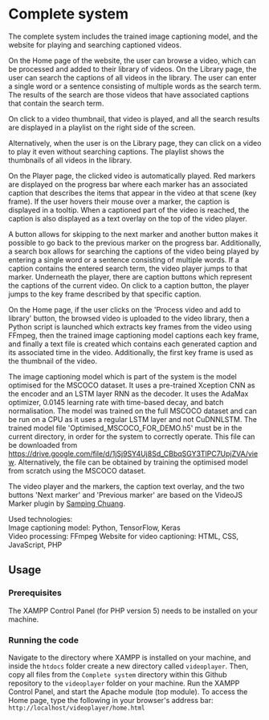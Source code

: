 # Complete system

The complete system includes the trained image captioning model, and the website for playing and searching captioned videos.

On the Home page of the website, the user can browse a video, which can be processed and added to their library of videos. On the Library page, the user can search the captions of all videos in the library. The user can enter a single word or a sentence consisting of multiple words as the search term. The results of the search are those videos that have associated captions that contain the search term. 

On click to a video thumbnail, that video is played, and all the search results are displayed in a playlist on the right side of the screen.  

Alternatively, when the user is on the Library page, they can click on a video to play it even without searching captions. The playlist shows the thumbnails of all videos in the library.  

On the Player page, the clicked video is automatically played. Red markers are displayed on the progress bar where each marker has an associated caption that describes the items that appear in the video at that scene (key frame). If the user hovers their mouse over a marker, the caption is displayed in a tooltip. When a captioned part of the video is reached, the caption is also displayed as a text overlay on the top of the video player.  

A button allows for skipping to the next marker and another button makes it possible to go back to the previous marker on the progress bar. Additionally, a search box allows for searching the captions of the video being played by entering a single word or a sentence consisting of multiple words. If a caption contains the entered search term, the video player jumps to that marker. Underneath the player, there are caption buttons which represent the captions of the current video. On click to a caption button, the player jumps to the key frame described by that specific caption.

On the Home page, if the user clicks on the 'Process video and add to library' button, the browsed video is uploaded to the video library, then a Python script is launched which extracts key frames from the video using FFmpeg, then the trained image captioning model captions each key frame, and finally a text file is created which contains each generated caption and its associated time in the video. Additionally, the first key frame is used as the thumbnail of the video.

The image captioning model which is part of the system is the model optimised for the MSCOCO dataset. It uses a pre-trained Xception CNN as the encoder and an LSTM layer RNN as the decoder. It uses the AdaMax optimizer, 0.0145 learning rate with time-based decay, and batch normalisation. The model was trained on the full MSCOCO dataset and can be run on a CPU as it uses a regular LSTM layer and not CuDNNLSTM. The trained model file 'Optimised_MSCOCO_FOR_DEMO.h5' must be in the current directory, in order for the system to correctly operate. This file can be downloaded from https://drive.google.com/file/d/1jSj9SY4Uj8Sd_CBbqSGY3TlPC7UpjZVA/view. Alternatively, the file can be obtained by training the optimised model from scratch using the MSCOCO dataset.

The video player and the markers, the caption text overlay, and the two buttons 'Next marker' and 'Previous marker' are based on the VideoJS Marker plugin by [Samping Chuang](http://sampingchuang.com/videojs-markers).  

Used technologies:<br>
Image captioning model: Python, TensorFlow, Keras<br>
Video processing: FFmpeg
Website for video captioning: HTML, CSS, JavaScript, PHP

## Usage

### Prerequisites

The XAMPP Control Panel (for PHP version 5) needs to be installed on your machine. 

### Running the code

Navigate to the directory where XAMPP is installed on your machine, and inside the `htdocs` folder create a new directory called `videoplayer`. Then, copy all files from the `Complete system` directory within this Github repository to the `videoplayer` folder on your machine. Run the XAMPP Control Panel, and start the Apache module (top module). To access the Home page, type the following in your browser's address bar: `http://localhost/videoplayer/home.html`